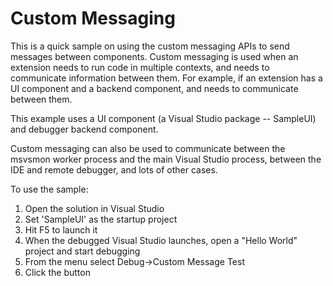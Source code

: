 # Custom Messaging

This is a quick sample on using the custom messaging APIs to send messages between
components. Custom messaging is used when an extension needs to run code in multiple
contexts, and needs to communicate information between them. For example, if an extension
has a UI component and a backend component, and needs to communicate between them.

This example uses a UI component (a Visual Studio package -- SampleUI) and debugger backend component.

Custom messaging can also be used to communicate between the msvsmon worker process and the
main Visual Studio process, between the IDE and remote debugger, and lots of other cases.

To use the sample:
1. Open the solution in Visual Studio
2. Set 'SampleUI' as the startup project
3. Hit F5 to launch it
4. When the debugged Visual Studio launches, open a "Hello World" project and start debugging
5. From the menu select Debug->Custom Message Test
6. Click the button